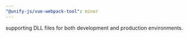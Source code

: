 ```yaml
---
"@unify-js/vue-webpack-tool": minor
---
```


supporting DLL files for both development and production environments.
